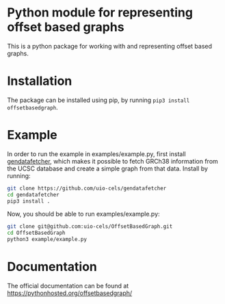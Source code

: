 # Python module for representing offset based graphs
This is a python package for working with and representing offset based graphs.

# Installation
The package can be installed using pip, by running `pip3 install offsetbasedgraph`.

# Example
In order to run the example in examples/example.py, first install [gendatafetcher](https://github.com/uio-cels/gendatafetcher),
which makes it possible to fetch GRCh38 information from the UCSC database and create a simple graph from that data.
Install by running:
```bash
git clone https://github.com/uio-cels/gendatafetcher
cd gendatafetcher
pip3 install .
```

Now, you should be able to run examples/example.py:
```bash
git clone git@github.com:uio-cels/OffsetBasedGraph.git
cd OffsetBasedGraph
python3 example/example.py
```

# Documentation

The official documentation can be found at https://pythonhosted.org/offsetbasedgraph/